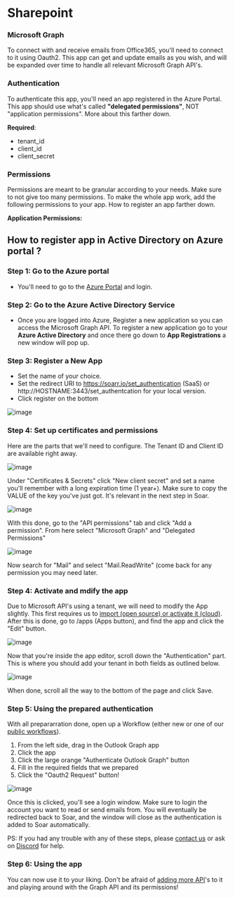 # Sharepoint

### Microsoft Graph
To connect with and receive emails from Office365, you'll need to connect to it using Oauth2. This app can get and update emails as you wish, and will be expanded over time to handle all relevant Microsoft Graph API's.

### Authentication
To authenticate this app, you'll need an app registered in the Azure Portal. This app should use what's called **"delegated permissions"**, NOT "application permissions". More about this farther down. 

**Required**:
- tenant_id
- client_id
- client_secret

### Permissions 
Permissions are meant to be granular according to your needs. Make sure to not give too many permissions. To make the whole app work, add the following permissions to your app. How to register an app farther down.

**Application Permissions:** 

## How to register app in Active Directory on Azure portal ?

### Step 1: Go to the Azure portal

 - You'll need to go to the [Azure Portal](https://portal.azure.com/#blade/Microsoft_AAD_RegisteredApps/ApplicationsListBlade) and login.

### Step 2: Go to the Azure Active Directory Service

- Once you are logged into Azure, Register a new application so you can access
the Microsoft Graph API. To register a new application go to your **Azure Active Directory**
and once there go down to **App Registrations** a new window will pop up.

### Step 3: Register a New App
- Set the name of your choice.
- Set the redirect URI to https://soarr.io/set_authentication (SaaS) or http://HOSTNAME:3443/set_authentcation for your local version.
- Click register on the bottom

![image](https://user-images.githubusercontent.com/5719530/181117189-51f33764-3486-456f-a821-66b89db7c4c2.png)

### Step 4: Set up certificates and permissions
Here are the parts that we'll need to configure. The Tenant ID and Client ID are available right away. 

![image](https://user-images.githubusercontent.com/5719530/181117491-cd5d242f-b2db-4b5c-bcf5-57c6a08a3e27.png)

Under "Certificates & Secrets" click "New client secret" and set a name you'll remember with a long expiration time (1 year+). Make sure to copy the VALUE of the key you've just got. It's relevant in the next step in Soar.

![image](https://user-images.githubusercontent.com/5719530/181117696-59125d90-b28d-481f-aed4-ad51b4def809.png)

With this done, go to the "API permissions" tab and click "Add a permission". From here select "Microsoft Graph" and "Delegated Permissions"

![image](https://user-images.githubusercontent.com/5719530/181117885-eb0db1b8-fe2f-47a1-b778-8bcf09bb4a39.png)

Now search for "Mail" and select "Mail.ReadWrite" (come back for any permission you may need later.

### Step 4: Activate and mdify the app
Due to Microsoft API's using a tenant, we will need to modify the App slightly. This first requires us to [import (open source) or activate it (cloud)](https://soarr.io/apps/d71641a57deeee8149df99080adebeb7). After this is done, go to /apps (Apps button), and find the app and click the "Edit" button.

![image](https://user-images.githubusercontent.com/5719530/181118510-654f42a8-5636-4443-9aac-5eac5d7b6e0a.png)

Now that you're inside the app editor, scroll down the "Authentication" part. This is where you should add your tenant in both fields as outlined below.

![image](https://user-images.githubusercontent.com/5719530/181118637-90e65bb7-7aea-434c-a79c-30d599baa038.png)

When done, scroll all the way to the bottom of the page and click Save.

### Step 5: Using the prepared authentication
With all prepararration done, open up a Workflow (either new or one of our [public workflows](https://soarr.io/workflows/828c3d2d-475b-454c-a6af-a241e708f0c7)). 

1. From the left side, drag in the Outlook Graph app
2. Click the app
3. Click the large orange "Authenticate Outlook Graph" button
4. Fill in the required fields that we prepared
5. Click the "Oauth2 Request" button!

![image](https://user-images.githubusercontent.com/5719530/181119221-ddbc3c2d-b64b-4b76-b65f-d74cae00a96d.png)

Once this is clicked, you'll see a login window. Make sure to login the account you want to read or send emails from. You will eventually be redirected back to Soar, and the window will close as the authentication is added to Soar automatically.

PS: If you had any trouble with any of these steps, please [contact us](https://soarr.io/contact) or ask on [Discord](ttps://discord.gg/B2CBzUm) for help.

### Step 6: Using the app
You can now use it to your liking. Don't be afraid of [adding more API](https://developer.microsoft.com/en-us/graph/graph-explorer)'s to it and playing around with the Graph API and its permissions!

